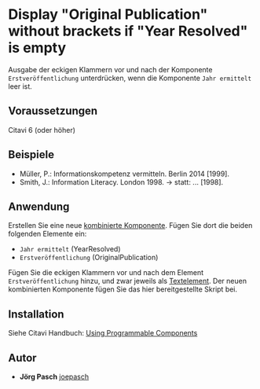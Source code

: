 # Display "Original Publication" without brackets if "Year Resolved" is empty
Ausgabe der eckigen Klammern vor und nach der Komponente `Erstveröffentlichung` unterdrücken, wenn die Komponente `Jahr ermittelt` leer ist.

## Voraussetzungen
Citavi 6 (oder höher)

## Beispiele

- Müller, P.: Informationskompetenz vermitteln. Berlin 2014 [1999].
- Smith, J.: Information Literacy. London 1998. -> statt: ... [1998].

## Anwendung
Erstellen Sie eine neue [kombinierte Komponente](https://www.citavi.com/combining_components). Fügen Sie dort die beiden folgenden Elemente ein:
- `Jahr ermittelt` (YearResolved)
- `Erstveröffentlichung` (OriginalPublication)

Fügen Sie die eckigen Klammern vor und nach dem Element `Erstveröffentlichung` hinzu, und zwar jeweils als [Textelement](https://www.citavi.com/text_elements).
Der neuen kombinierten Komponente fügen Sie das hier bereitgestellte Skript bei.

## Installation
Siehe Citavi Handbuch: [Using Programmable Components](https://www.citavi.com/programmable_components)

## Autor

* **Jörg Pasch** [joepasch](https://github.com/joepasch)
